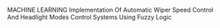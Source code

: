 MACHINE LEARNING
Implementation Of Automatic Wiper Speed Control And Headlight Modes Control Systems Using Fuzzy Logic
